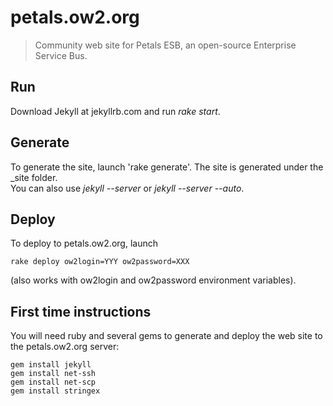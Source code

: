 # petals.ow2.org

> Community web site for Petals ESB, an open-source Enterprise Service Bus.

## Run

Download Jekyll at jekyllrb.com and run *rake start*.

## Generate

To generate the site, launch 'rake generate'. The site is generated under the _site folder.  
You can also use *jekyll --server* or *jekyll --server --auto*. 

## Deploy

To deploy to petals.ow2.org, launch

    rake deploy ow2login=YYY ow2password=XXX

(also works with ow2login and ow2password environment variables).

## First time instructions

You will need ruby and several gems to generate and deploy the web site to the petals.ow2.org server:

    gem install jekyll
    gem install net-ssh
    gem install net-scp
    gem install stringex

